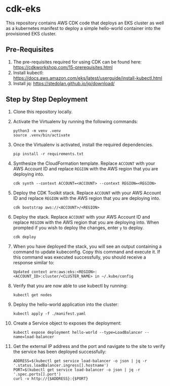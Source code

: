 # cdk-eks

This repository contains AWS CDK code that deploys an EKS cluster as well as a kubernetes manifest
to deploy a simple hello-world container into the provisioned EKS cluster.

## Pre-Requisites
1. The pre-requisites required for using CDK can be found here: https://cdkworkshop.com/15-prerequisites.html
2. Install kubectl: https://docs.aws.amazon.com/eks/latest/userguide/install-kubectl.html
3. Install jq: https://stedolan.github.io/jq/download/

## Step by Step Deployment
1. Clone this repository locally.

2. Activate the Virtualenv by running the following commands:
    ```
    python3 -m venv .venv
    source .venv/bin/activate
    ```

3. Once the Virtualenv is activated, install the required dependencies.
    ```
    pip install -r requirements.txt
    ```

4. Synthesize the CloudFormation template. Replace `ACCOUNT` with your AWS Account ID and replace `REGION`
   with the AWS region that you are deploying into.
    ```
    cdk synth --context ACCOUNT=<ACCOUNT> --context REGION=<REGION>
    ```

5. Deploy the CDK Toolkit stack. Replace `ACCOUNT` with your AWS Account ID and replace `REGION`
   with the AWS region that you are deploying into.
    ```
    cdk bootstrap aws://<ACCOUNT>/<REGION>
    ```

6. Deploy the stack. Replace `ACCOUNT` with your AWS Account ID and replace `REGION`
   with the AWS region that you are deploying into. When prompted if you wish to deploy
   the changes, enter `y` to deploy.
   ```
   cdk deploy
   ```

7. When you have deployed the stack, you will see an output containing a command to update
   kubeconfig. Copy this command and execute it. If this command was executed successfully, you 
   should receive a response similar to: 
    ```
    Updated context arn:aws:eks:<REGION>:<ACCOUNT_ID>:cluster/<CLUSTER_NAME> in ~/.kube/config
    ```

8. Verify that you are now able to use kubectl by running:
    ```
    kubectl get nodes
    ```

9. Deploy the hello-world application into the cluster:
    ```
    kubectl apply -f ./manifest.yaml 
    ```

10. Create a Service object to exposes the deployment:
    ```
    kubectl expose deployment hello-world --type=LoadBalancer --name=load-balancer
    ```

11. Get the external IP address and the port and navigate to the site to verify the service has been
    deployed successfully:
    ```
    ADDRESS=$(kubectl get service load-balancer -o json | jq -r '.status.loadBalancer.ingress[].hostname')
    PORT=$(kubectl get service load-balancer -o json | jq -r '.spec.ports[].port')
    curl -v http://{$ADDRESS}:{$PORT}
    ```
 